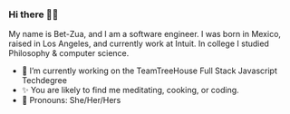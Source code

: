 ### Hi there 👋🏼


My name is Bet-Zua, and I am a software engineer. I was born in Mexico, raised in Los Angeles, and currently work at Intuit.
In college I studied Philosophy & computer science. 

- 🌱 I’m currently working on the TeamTreeHouse Full Stack Javascript Techdegree
- ✨ You are likely to find me meditating, cooking, or coding.
- 🤝 Pronouns: She/Her/Hers
